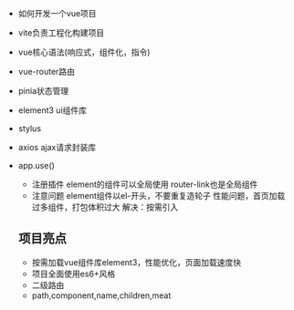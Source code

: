 - 如何开发一个vue项目

- vite负责工程化构建项目
- vue核心语法(响应式，组件化，指令)
- vue-router路由
- pinia状态管理
- element3 ui组件库
- stylus
- axios ajax请求封装库
- app.use()
  - 注册插件
  element的组件可以全局使用 router-link也是全局组件
  - 注意问题
   element组件以el-开头，不要重复造轮子
   性能问题，首页加载过多组件，打包体积过大 解决：按需引入

   ## 项目亮点
   - 按需加载vue组件库element3，性能优化，页面加载速度快
   - 项目全面使用es6+风格
   - 二级路由 
   - path,component,name,children,meat